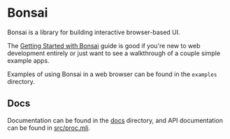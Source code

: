 # Bonsai


Bonsai is a library for building interactive browser-based UI.

The [Getting Started with Bonsai](./docs/getting_started/open_source/index.md)
guide is good if you're new to web development entirely or just want to see a
walkthrough of a couple simple example apps.

Examples of using Bonsai in a web browser can be found in the `examples`
directory.

## Docs 

Documentation can be found in the [docs](./docs) directory, and API documentation
can be found in [src/proc.mli](./src/proc.mli).

